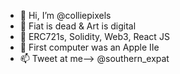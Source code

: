 - 👋 Hi, I’m @colliepixels
- 👀 Fiat is dead & Art is digital
- 🌱 ERC721s, Solidity, Web3, React JS
- 💞️ First computer was an Apple IIe
- 📫 Tweet at me--> @southern_expat

<!---
colliepixels/colliepixels is a ✨ special ✨ repository because its `README.md` (this file) appears on your GitHub profile.
You can click the Preview link to take a look at your changes.
--->
